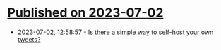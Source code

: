 # [Published on 2023-07-02](index.md)

* [2023-07-02, 12:58:57](https://lobste.rs/s/tua5dz/is_there_simple_way_self_host_your_own) - [Is there a simple way to self-host your own tweets?](https://lobste.rs/s/tua5dz/is_there_simple_way_self_host_your_own)
